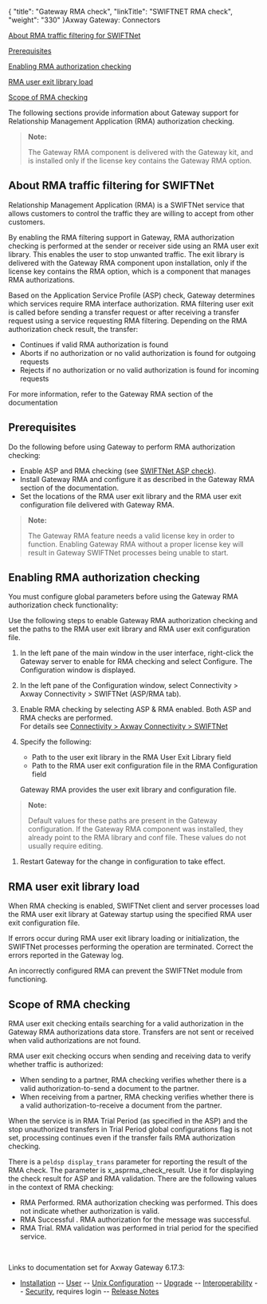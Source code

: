 {
    "title": "Gateway RMA check",
    "linkTitle": "SWIFTNET RMA check",
    "weight": "330"
}<span class="mc-variable axway_variables.Component_Long_Name variable">Axway Gateway</span>: Connectors

[About RMA traffic filtering for SWIFTNet](#About)

[Prerequisites](#Prerequi)

[Enabling RMA authorization checking](#Enabling)

[RMA user exit library load](#RMA)

[Scope of RMA checking](#Scope)

The following sections provide information about <span class="mc-variable axway_variables.Component_Short_Name variable">Gateway</span> support for Relationship Management Application (RMA) authorization checking.

> **Note:**
>
> The Gateway RMA component is delivered with the Gateway kit, and is installed only if the license key contains the Gateway RMA option.

<span id="About"></span>

## About RMA traffic filtering for SWIFTNet

Relationship Management Application (RMA) is a SWIFTNet service that allows customers to control the traffic they are willing to accept from other customers.

By enabling the RMA filtering support in <span class="mc-variable axway_variables.Component_Short_Name variable">Gateway</span>, RMA authorization checking is performed at the sender or receiver side using an RMA user exit library. This enables the user to stop unwanted traffic. The exit library is delivered with the Gateway RMA component upon installation, only if the license key contains the RMA option, which is a component that manages RMA authorizations.

Based on the Application Service Profile (ASP) check, <span class="mc-variable axway_variables.Component_Short_Name variable">Gateway</span> determines which services require RMA interface authorization. RMA filtering user exit is called before sending a transfer request or after receiving a transfer request using a service requesting RMA filtering. Depending on the RMA authorization check result, the transfer:

-   Continues if valid RMA authorization is found
-   Aborts if no authorization or no valid authorization is found for outgoing requests
-   Rejects if no authorization or no valid authorization is found for incoming requests

For more information, refer to the Gateway RMA section of the documentation

<span id="Prerequi"></span>

## Prerequisites

Do the following before using <span class="mc-variable axway_variables.Component_Short_Name variable">Gateway</span> to perform RMA authorization checking:

-   Enable ASP and RMA checking (see <a href="../swiftnet_asp_check" class="MCXref xref">SWIFTNet ASP check</a>).
-   Install Gateway RMA and configure it as described in the Gateway RMA section of the documentation.
-   Set the locations of the RMA user exit library and the RMA user exit configuration file delivered with Gateway RMA.

> **Note:**
>
> The Gateway RMA feature needs a valid license key in order to function.
> Enabling Gateway RMA without a proper license key will result in Gateway SWIFTNet processes being unable to start.

<span id="Enabling"></span>

## Enabling RMA authorization checking

You must configure global parameters before using the Gateway RMA authorization check functionality:

Use the following steps to enable Gateway RMA authorization checking and set the paths to the RMA user exit library and RMA user exit configuration file.

1.  In the left pane of the main window in the user interface, right-click the <span class="mc-variable axway_variables.Component_Short_Name variable">Gateway</span> server to enable for RMA checking and select <span class="bold_in_para">Configure</span>. The Configuration window is displayed.
2.  In the left pane of the Configuration window, select <span class="bold_in_para">Connectivity > Axway Connectivity > SWIFTNet (ASP/RMA tab)</span>.
3.  Enable RMA checking by selecting <span class="bold_in_para">ASP & RMA enabled</span>. Both ASP and RMA checks are performed.  
    For details see <a href="../../../../configuration_start_here/config_connectors#olh_connectivity_swiftnet" class="MCXref xref">Connectivity &gt; Axway Connectivity &gt; SWIFTNet</a>
4.  Specify the following:
    -   Path to the user exit library in the RMA User Exit Library field
    -   Path to the RMA user exit configuration file in the RMA Configuration field

      
    Gateway RMA provides the user exit library and configuration file.

> **Note:**
>
> Default values for these paths are present in the Gateway configuration. If the Gateway RMA component was installed, they already point to the RMA library and conf file. These values do not usually require editing.

1.  Restart <span class="mc-variable axway_variables.Component_Short_Name variable">Gateway</span> for the change in configuration to take effect.

<span id="RMA"></span>

## RMA user exit library load

When RMA checking is enabled, SWIFTNet client and server processes load the RMA user exit library at <span class="mc-variable axway_variables.Component_Short_Name variable">Gateway</span> startup using the specified RMA user exit configuration file.

If errors occur during RMA user exit library loading or initialization, the SWIFTNet processes performing the operation are terminated. Correct the errors reported in the <span class="mc-variable axway_variables.Component_Short_Name variable">Gateway</span> log.

An incorrectly configured RMA can prevent the SWIFTNet module from functioning.

<span id="Scope"></span>

## Scope of RMA checking

RMA user exit checking entails searching for a valid authorization in the Gateway RMA authorizations data store. Transfers are not sent or received when valid authorizations are not found.

RMA user exit checking occurs when sending and receiving data to verify whether traffic is authorized:

-   When sending to a partner, RMA checking verifies whether there is a valid authorization-to-send a document to the partner.
-   When receiving from a partner, RMA checking verifies whether there is a valid authorization-to-receive a document from the partner.

When the service is in RMA Trial Period (as specified in the ASP) and the stop unauthorized transfers in Trial Period global configurations flag is not set, processing continues even if the transfer fails RMA authorization checking.

There is a `peldsp display_trans` parameter for reporting the result of the RMA check. The parameter is <span class="code">x\_asprma\_check\_result</span>. Use it for displaying the check result for ASP and RMA validation. There are the following values in the context of RMA checking:

-   <span class="bold_in_para">RMA Performed</span>. RMA authorization checking was performed. This does not indicate whether authorization is valid.
-   <span class="bold_in_para">RMA Successful</span> . RMA authorization for the message was successful.
-   <span class="bold_in_para">RMA Trial</span>. RMA validation was performed in trial period for the specified service.

 

Links to documentation set for Axway Gateway <span class="mc-variable axway_variables.Release_Number variable">6.17.3</span>:

-   [Installation](/bundle/Gateway_6173_InstallationGuide_allOS_en_HTML5/page/Content/start_page.htm) -- [User](/bundle/Gateway_6173_UsersGuide_allOS_en_HTML5/page/Content/start_page.htm) -- [Unix Configuration](/bundle/Gateway_6173_ConfigurationGuide_UNIX_en_HTML5/page/Content/start_page.htm) -- [Upgrade](/bundle/Gateway_6173_UpgradeGuide_allOS_en_HTML5/page/Content/start_page.htm) -- [Interoperability](/bundle/Gateway_6173_InteroperabilityGuide_allOS_en_HTML5/page/Content/start_page.htm) -- [Security](/bundle/Gateway_6173_SecurityGuide_allOS_en_HTML5/page/Content/start_page.htm), requires login -- [Release Notes](/bundle/Gateway_6173_ReleaseNotes_allOS_en_HTML5/page/Content/Gateway_ReleaseNotes_allOS_en.htm)
